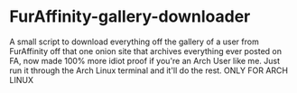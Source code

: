 # FurAffinity-gallery-downloader
A small script to download everything off the gallery of a user from FurAffinity off that one onion site that archives everything ever posted on FA, now made 100% more idiot proof if you're an Arch User like me.
Just run it through the Arch Linux terminal and it'll do the rest. 
ONLY FOR ARCH LINUX
